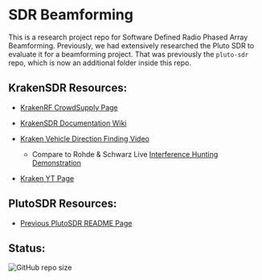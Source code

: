 # SDR Beamforming

This is a research project repo for Software Defined Radio Phased Array Beamforming. Previously, we had extensively researched the Pluto SDR to evaluate it for a beamforming project. That was previously the `pluto-sdr` repo, which is now an additional folder inside this repo.

## KrakenSDR Resources:

- [KrakenRF CrowdSupply Page](https://www.crowdsupply.com/krakenrf/krakensdr)
- [KrakenSDR Documentation Wiki](https://github.com/krakenrf/krakensdr_docs/wiki)
- [Kraken Vehicle Direction Finding Video](https://www.youtube.com/watch?v=OY16y1Rl86g)
    - Compare to Rohde & Schwarz Live [Interference Hunting Demonstration](https://www.youtube.com/watch?v=IIH9OiLGN2g)


- [Kraken YT Page](https://www.youtube.com/@thekraken2086)

## PlutoSDR Resources:

- [Previous PlutoSDR README Page](./PlutoSDR/README.md)

## Status:

![GitHub repo size](https://img.shields.io/github/repo-size/ADolbyB/sdr-beamforming?logo=Github&label=Repo%20Size)